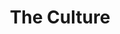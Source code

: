 ---
pid: llp52
title: The Culture
location_transcription: Gayneighborhood
coordinates: "[-75.162349651785, 39.94870062856]"
zipcode: '19146'
gen_neighborhood: South Philadelphia
neighborhood: Graduate Hospital,Naval Square,Southwest Center City
outside_phl: 
age: '11'
age_range: 6-13
instagram: 
image_file_name: llp_52.jpg
proposal_transcription: To represent that you don't have to be how other people want
  you to be.
topic: Family,LGBTQ+,Politics,Love
topic_summary: 0, 0, 0, 0
type: 
keywords_other: 
credit: 
image_labels: 
twitter: 
facebook: 
permalink: "/monuments/llp52/"
layout: item-page
---